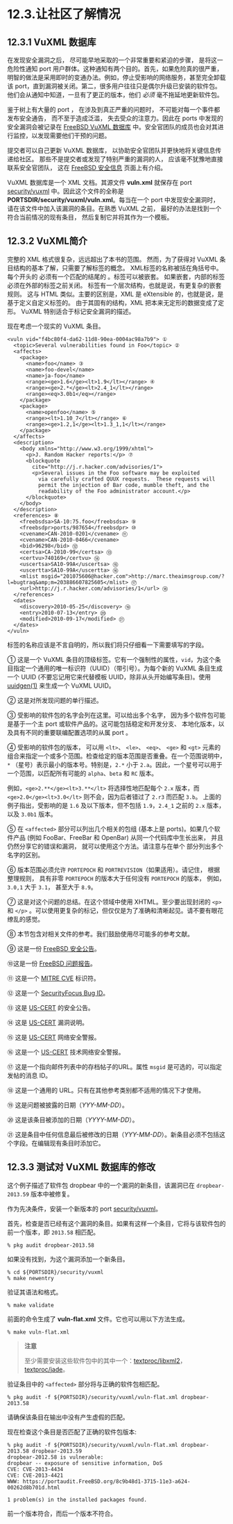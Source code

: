 # 12.3.让社区了解情况

## 12.3.1 VuXML 数据库

在发现安全漏洞之后， 尽可能早地采取的一个非常重要和紧迫的步骤， 是将这一危险性通知 port 用户群体。这种通知有两个目的。首先，如果危险真的很严重，明智的做法是采用即时的变通办法。例如，停止受影响的网络服务，甚至完全卸载该 port，直到漏洞被关闭。第二，很多用户往往只是偶尔升级已安装的软件包。他们会从通知中知道，一旦有了更正的版本，他们 _必须_ 毫不拖延地更新软件包。

鉴于树上有大量的 port ， 在涉及到真正严重的问题时， 不可能对每一个事件都发布安全通告， 而不至于造成泛滥， 失去受众的注意力。因此在 ports 中发现的安全漏洞会被记录在 [FreeBSD VuXML 数据库](https://vuxml.freebsd.org/) 中。安全官团队的成员也会对其进行监控，以发现需要他们干预的问题。

提交者可以自己更新 VuXML 数据库， 以协助安全官团队并更快地将关键信息传递给社区。 那些不是提交者或发现了特别严重的漏洞的人， 应该毫不犹豫地直接联系安全官团队， 这在 [FreeBSD 安全信息](https://www.freebsd.org/security/#how) 页面上有介绍。

VuXML 数据库是一个 XML 文档。其源文件 **vuln.xml** 就保存在 port [security/vuxml](https://cgit.freebsd.org/ports/tree/security/vuxml/pkg-descr) 中。因此这个文件的全称是 **PORTSDIR/security/vuxml/vuln.xml**。每当在一个 port 中发现安全漏洞时， 请在该文件中加入该漏洞的条目。在熟悉 VuXML 之前， 最好的办法是找到一个符合当前情况的现有条目， 然后复制它并将其作为一个模板。

## 12.3.2 VuXML简介

完整的 XML 格式很复杂，远远超出了本书的范围。 然而，为了获得对 VuXML 条目结构的基本了解，只需要了解标签的概念。 XML标签的名称被括在角括号中。 每个开头的 必须有一个匹配的结尾的 。标签可以被嵌套。 如果嵌套，内部的标签必须在外部的标签之前关闭。 标签有一个层次结构，也就是说，有更复杂的嵌套规则。 这与 HTML 类似。主要的区别是，XML 是 eXtensible 的，也就是说，是基于定义自定义标签的。 由于其固有的结构，XML 把本来无定形的数据变成了定形。 VuXML 特别适合于标记安全漏洞的描述。

现在考虑一个现实的 VuXML 条目。

```
<vuln vid="f4bc80f4-da62-11d8-90ea-0004ac98a7b9"> ①
  <topic>Several vulnerabilities found in Foo</topic> ②
  <affects>
    <package>
      <name>foo</name> ③
      <name>foo-devel</name>
      <name>ja-foo</name>
      <range><ge>1.6</ge><lt>1.9</lt></range> ④
      <range><ge>2.*</ge><lt>2.4_1</lt></range>
      <range><eq>3.0b1</eq></range>
    </package>
    <package>
      <name>openfoo</name> ⑤
      <range><lt>1.10_7</lt></range> ⑥
      <range><ge>1.2,1</ge><lt>1.3_1,1</lt></range>
    </package>
  </affects>
  <description>
    <body xmlns="http://www.w3.org/1999/xhtml">
      <p>J. Random Hacker reports:</p> ⑦
      <blockquote
        cite="http://j.r.hacker.com/advisories/1">
        <p>Several issues in the Foo software may be exploited
          via carefully crafted QUUX requests.  These requests will
          permit the injection of Bar code, mumble theft, and the
          readability of the Foo administrator account.</p>
      </blockquote>
    </body>
  </description>
  <references> ⑧
    <freebsdsa>SA-10:75.foo</freebsdsa> ⑨
    <freebsdpr>ports/987654</freebsdpr> ⑩
    <cvename>CAN-2010-0201</cvename> ⑪
    <cvename>CAN-2010-0466</cvename>
    <bid>96298</bid> ⑫
    <certsa>CA-2010-99</certsa> ⑬
    <certvu>740169</certvu> ⑭
    <uscertsa>SA10-99A</uscertsa> ⑮
    <uscertta>SA10-99A</uscertta> ⑯
    <mlist msgid="201075606@hacker.com">http://marc.theaimsgroup.com/?l=bugtraq&amp;m=203886607825605</mlist> ⑰
    <url>http://j.r.hacker.com/advisories/1</url> ⑱
  </references>
  <dates>
    <discovery>2010-05-25</discovery> ⑲
    <entry>2010-07-13</entry> ⑳
    <modified>2010-09-17</modified> ㉑
  </dates>
</vuln>
```

标签的名称应该是不言自明的，所以我们将只仔细看一下需要填写的字段。

① 这是一个 VuXML 条目的顶级标签。它有一个强制性的属性，`vid`，为这个条目指定一个通用的唯一标识符（UUID）（带引号）。为每个新的 VuXML 条目生成一个 UUID (不要忘记用它来代替模板 UUID，除非从头开始编写条目)。使用 [uuidgen(1)](https://www.freebsd.org/cgi/man.cgi?query=uuidgen\&sektion=1\&format=html) 来生成一个 VuXML UUID。

② 这是对所发现问题的单行描述。

③ 受影响的软件包的名字会列在这里。可以给出多个名字， 因为多个软件包可能是基于一个主 port 或软件产品的。这可能包括稳定和开发分支、 本地化版本，以及具有不同的重要联编配置选项的从属 port 。

④ 受影响的软件包的版本， 可以用 `<lt>`、 `<le>`、 `<eq>`、 `<ge>` 和 `<gt>` 元素的组合来指定一个或多个范围。检查给定的版本范围是否重叠。在一个范围说明中，`*` （星号）表示最小的版本号。特别是，`2.*` 小于 `2.a`。因此，一个星号可以用于一个范围，以匹配所有可能的 `alpha`、`beta` 和 `RC` 版本。

例如，`<ge>2.**</ge><lt>3.**</lt>` 将选择性地匹配每个 `2.x` 版本，而 `<ge>2.0</ge><lt>3.0</lt>` 则不会，因为后者错过了 `2.r3` 而匹配 `3.b`。 上面的例子指出，受影响的是 `1.6` 及以下版本，但不包括 `1.9`，`2.4_1` 之前的 `2.x` 版本，以及 `3.0b1` 版本。

⑤ 在 `<affected>` 部分可以列出几个相关的包组 (基本上是 ports)。如果几个软件产品 (例如 FooBar、FreeBar 和 OpenBar) 从同一个代码库中生长出来， 并且仍然分享它的错误和漏洞， 就可以使用这个方法。请注意与在单个 部分列出多个名字的区别。

⑥ 版本范围必须允许 `PORTEPOCH` 和 `PORTREVISION`（如果适用）。请记住， 根据整理规则， 具有非零 `PORTEPOCH` 的版本大于任何没有 `PORTEPOCH` 的版本， 例如， `3.0,1` 大于 `3.1`， 甚至大于 `8.9`。

⑦ 这是对这个问题的总结。在这个领域中使用 XHTML。至少要出现封闭的 `<p>` 和 `</p>` 。可以使用更复杂的标记，但仅仅是为了准确和清晰起见。请不要有眼花缭乱的感觉。

⑧ 本节包含对相关文件的参考。我们鼓励使用尽可能多的参考文献。

⑨ 这是一份 [FreeBSD 安全公告](https://www.freebsd.org/security/#adv)。

⑩这是一份 [FreeBSD 问题报告](https://www.freebsd.org/support/)。

⑪ 这是一个 [MITRE CVE](https://cve.mitre.org/) 标识符。

⑫ 这是一个 [SecurityFocus Bug ID](https://www.securityfocus.com/bid/)。

⑬ 这是 [US-CERT](https://www.cert.org/) 的安全公告。

⑭ 这是 [US-CERT](https://www.cert.org/) 漏洞说明。

⑮ 这是 [US-CERT](https://www.cert.org/) 网络安全警报。

⑯ 这是一个 [US-CERT](https://www.cert.org/) 技术网络安全警报。

⑰ 这是一个指向邮件列表中的存档帖子的URL。属性 `msgid` 是可选的，可以指定发帖的消息 ID。

⑱ 这是一个通用的 URL。只有在其他参考类别都不适用的情况下才使用。

⑲ 这是问题被披露的日期（_YYY-MM-DD_）。

⑳ 这是该条目被添加的日期（_YYYY-MM-DD_）。

㉑ 这是条目中任何信息最后被修改的日期（_YYY-MM-DD_）。新条目必须不包括这个字段。在编辑现有条目时添加它。

## 12.3.3 测试对 VuXML 数据库的修改

这个例子描述了软件包 dropbear 中的一个漏洞的新条目，该漏洞已在 `dropbear-2013.59` 版本中被修复。

作为先决条件，安装一个新版本的 port [security/vuxml](https://cgit.freebsd.org/ports/tree/security/vuxml/pkg-descr)。

首先，检查是否已经有这个漏洞的条目。如果有这样一个条目，它将与该软件包的前一个版本，即 `2013.58` 相匹配。

```
% pkg audit dropbear-2013.58
```

如果没有找到，为这个漏洞添加一个新条目。

```
% cd ${PORTSDIR}/security/vuxml
% make newentry
```

验证其语法和格式。

```
% make validate
```

前面的命令生成了 **vuln-flat.xml** 文件。它也可以用以下方法生成。

```
% make vuln-flat.xml
```
>**注意**
>
> 至少需要安装这些软件包中的其中一个：[textproc/libxml2](https://cgit.freebsd.org/ports/tree/textproc/libxml2/pkg-descr)，[textproc/jade](https://cgit.freebsd.org/ports/tree/textproc/jade/pkg-descr)。

验证条目中的 `<affected>` 部分将与正确的软件包相匹配。

```
% pkg audit -f ${PORTSDIR}/security/vuxml/vuln-flat.xml dropbear-2013.58
```

请确保该条目在输出中没有产生虚假的匹配。

现在检查这个条目是否匹配了正确的软件包版本:

```
% pkg audit -f ${PORTSDIR}/security/vuxml/vuln-flat.xml dropbear-2013.58 dropbear-2013.59
dropbear-2012.58 is vulnerable:
dropbear -- exposure of sensitive information, DoS
CVE: CVE-2013-4434
CVE: CVE-2013-4421
WWW: https://portaudit.FreeBSD.org/8c9b48d1-3715-11e3-a624-00262d8b701d.html

1 problem(s) in the installed packages found.
```

前一个版本符合，而后一个版本不符合。
